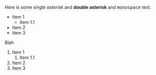 Here is some *single asterisk* and **double asterisk** and <tt>monospace</tt> text.

* Item 1
    * Item 1.1
* Item 2
* Item 3

Blah

1. Item 1
    1. Item 1.1
2. Item 2
3. Item 3